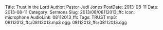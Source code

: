 Title: Trust in the Lord
Author: Pastor Judi Jones
PostDate: 2013-08-11
Date: 2013-08-11
Category: Sermons
Slug: 2013/08/08112013_ffc
Icon: microphone
AudioLink: 08112013_ffc
Tags: TRUST
mp3: 08112013_ffc/08112013.mp3
ogg: 08112013_ffc/08112013.ogg
